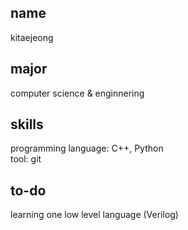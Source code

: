 ## name  
kitaejeong

## major  
computer science & enginnering

## skills  
programming language: C++, Python  
tool: git

## to-do  
learning one low level language (Verilog)
